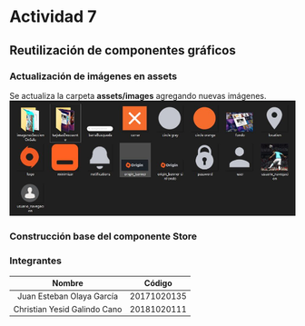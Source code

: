 # Actividad 7

## Reutilización de componentes gráficos
### Actualización de imágenes en assets

Se actualiza la carpeta **assets/images** agregando nuevas imágenes.
![Actualizacion de imágenes](Images/actualizacionImagenesAssets.JPG)

### Construcción base del componente Store
### Integrantes

| Nombre | Código  |
| :-----: | :-: |
| Juan Esteban Olaya García | 20171020135 |
| Christian Yesid Galindo Cano | 20181020111 |
